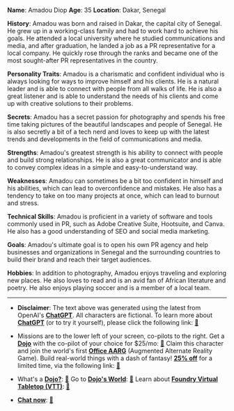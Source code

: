 **Name**: Amadou Diop
**Age**: 35
**Location**: Dakar, Senegal

**History**: Amadou was born and raised in Dakar, the capital city of Senegal. He grew up in a working-class family and had to work hard to achieve his goals. He attended a local university where he studied communications and media, and after graduation, he landed a job as a PR representative for a local company. He quickly rose through the ranks and became one of the most sought-after PR representatives in the country.

**Personality Traits**: Amadou is a charismatic and confident individual who is always looking for ways to improve himself and his clients. He is a natural leader and is able to connect with people from all walks of life. He is also a great listener and is able to understand the needs of his clients and come up with creative solutions to their problems.

**Secrets**: Amadou has a secret passion for photography and spends his free time taking pictures of the beautiful landscapes and people of Senegal. He is also secretly a bit of a tech nerd and loves to keep up with the latest trends and developments in the field of communications and media.

**Strengths**: Amadou's greatest strength is his ability to connect with people and build strong relationships. He is also a great communicator and is able to convey complex ideas in a simple and easy-to-understand way.

**Weaknesses**: Amadou can sometimes be a bit too confident in himself and his abilities, which can lead to overconfidence and mistakes. He also has a tendency to take on too many projects at once, which can lead to burnout and stress.

**Technical Skills**: Amadou is proficient in a variety of software and tools commonly used in PR, such as Adobe Creative Suite, Hootsuite, and Canva. He also has a good understanding of SEO and social media marketing.

**Goals**: Amadou's ultimate goal is to open his own PR agency and help businesses and organizations in Senegal and the surrounding countries to build their brand and reach their target audiences.

**Hobbies**: In addition to photography, Amadou enjoys traveling and exploring new places. He also loves to read and is an avid fan of African literature and poetry. He also enjoys playing soccer and is a member of a local team.

---
* **Disclaimer**: The text above was generated using the latest from OpenAI's [**ChatGPT**](https://openai.com/blog/chatgpt/).  All characters are fictional.  To learn more about [**ChatGPT**](https://openai.com/blog/chatgpt/) (or to try it yourself), please click the following link: [:closed_book:](https://openai.com/blog/chatgpt/)

* Missions are to the lower left of your screen, co-pilots to the right. Get a [**Dojo**](https://workmates.live/marketplace) with the co-pilot of your choice for $25/mo: [:green_book:](https://workmates.live/marketplace) Claim this character and join the world's first [**Office AARG**](https://dojos.world) (Augmented Alternate Reality Game). Build real-world things with a dash of fantasy! [**25% off**](https://blog.workmates.live/deal-on-a-dojo) for a limited time, via the following link: [:green_book:](https://blog.workmates.live/deal-on-a-dojo) 

* What's a [**Dojo?**](https://workdojos.com): [:blue_book:](https://workdojos.com)  Go to [**Dojo's World**](https://dojos.world): [:blue_book:](https://dojos.world)  Learn about [**Foundry Virtual Tabletop (VTT)**](https://foundryvtt.com): [:closed_book:](https://foundryvtt.com/)

* [**Chat now**](https://chat.workmates.live/channel/support): [:ledger:](https://chat.workmates.live/channel/support)